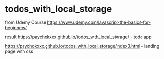 # todos_with_local_storage

from Udemy Course  https://www.udemy.com/javascript-the-basics-for-beginners/ 

result 
https://paychokxxx.github.io/todos_with_local_storage/ - todo app

https://paychokxxx.github.io/todos_with_local_storage/index3.html - landing page with css 
